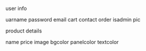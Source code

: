 user info 

uarname
password
email
cart 
contact 
order
isadmin
pic


product details

name
price
image
bgcolor
panelcolor
textcolor
